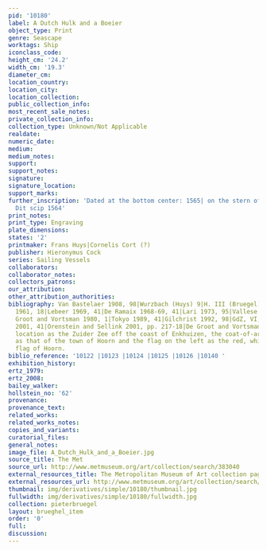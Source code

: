 ```yaml
---
pid: '10180'
label: A Dutch Hulk and a Boeier
object_type: Print
genre: Seascape
worktags: Ship
iconclass_code:
height_cm: '24.2'
width_cm: '19.3'
diameter_cm:
location_country:
location_city:
location_collection:
public_collection_info:
most_recent_sale_notes:
private_collection_info:
collection_type: Unknown/Not Applicable
realdate:
numeric_date:
medium:
medium_notes:
support:
support_notes:
signature:
signature_location:
support_marks:
further_inscription: 'Dated at the bottom center: 1565| on the stern of the ship:
  Dit scip 1564'
print_notes:
print_type: Engraving
plate_dimensions:
states: '2'
printmaker: Frans Huys|Cornelis Cort (?)
publisher: Hieronymus Cock
series: Sailing Vessels
collaborators:
collaborator_notes:
collectors_patrons:
our_attribution:
other_attribution_authorities:
bibliography: Van Bastelaer 1908, 98|Wurzbach (Huys) 9|H. III (Bruegel) 98|Feinblatt
  1961, 18|Lebeer 1969, 41|De Ramaix 1968-69, 41|Lari 1973, 95|Vallese 1979, 33|De
  Groot and Vortsman 1980, 1|Tokyo 1989, 41|Gilchrist 1992, 98|GdZ, VI, 3.1 (2333)|Hamburg
  2001, 41|Orenstein and Sellink 2001, pp. 217-18|De Groot and Vortsman 1980 identify
  location as the Zuider Zee off the coast of Enkhuizen, the coat-of-arms on the stern
  as that of the town of Hoorn and the flag on the left as the red, white, and red
  flag of Hoorn.
biblio_reference: '10122 |10123 |10124 |10125 |10126 |10140 '
exhibition_history:
ertz_1979:
ertz_2008:
bailey_walker:
hollstein_no: '62'
provenance:
provenance_text:
related_works:
related_works_notes:
copies_and_variants:
curatorial_files:
general_notes:
image_file: A_Dutch_Hulk_and_a_Boeier.jpg
source_title: The Met
source_url: http://www.metmuseum.org/art/collection/search/383040
external_resources_title: The Metropolitan Museum of Art collection page
external_resources_url: http://www.metmuseum.org/art/collection/search/383040
thumbnail: img/derivatives/simple/10180/thumbnail.jpg
fullwidth: img/derivatives/simple/10180/fullwidth.jpg
collection: pieterbruegel
layout: brueghel_item
order: '0'
full:
discussion:
---
```

